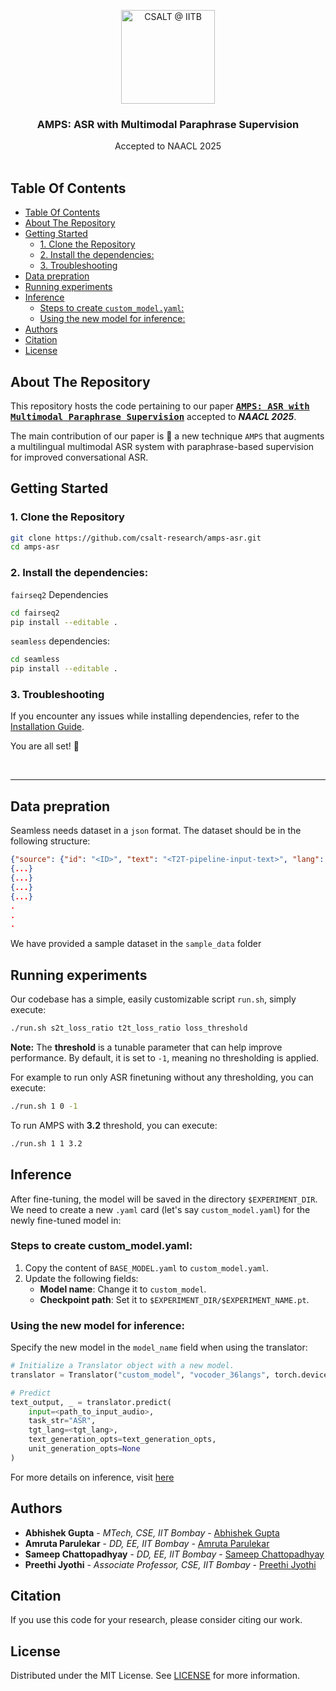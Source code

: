 <p align="center">
  <a href="https://github.com/csalt-research">
    <img src="https://avatars.githubusercontent.com/u/43694569?s=200&v=4" alt="CSALT @ IITB" width="150" height="150">
  </a>
  <h3 align="center">AMPS: ASR with Multimodal Paraphrase Supervision</h3>
  <p align="center"> Accepted to NAACL 2025
    <br/>
    <br/>
  </p>
</p>
  

## Table Of Contents

- [Table Of Contents](#table-of-contents)
- [About The Repository](#about-the-repository)
- [Getting Started](#getting-started)
  - [1. Clone the Repository](#1-clone-the-repository)
  - [2. Install the dependencies:](#2-install-the-dependencies)
  - [3. Troubleshooting](#3-troubleshooting)
- [Data prepration](#data-prepration)
- [Running experiments](#running-experiments)
- [Inference](#inference)
  - [Steps to create `custom_model.yaml`:](#steps-to-create-custom_modelyaml)
  - [Using the new model for inference:](#using-the-new-model-for-inference)
- [Authors](#authors)
- [Citation](#citation)
- [License](#license)
<!-- * [Citation](#citation) -->

## About The Repository

This repository hosts the code pertaining to our paper [**<samp>AMPS: ASR with Multimodal Paraphrase Supervision</samp>**](https://arxiv.org/abs/2411.18368) accepted to ***NAACL 2025***.

The main contribution of our paper is :mag_right:  a new technique `AMPS` that augments a multilingual multimodal ASR system with paraphrase-based supervision for improved conversational ASR.


## Getting Started

### 1. Clone the Repository  

```bash
git clone https://github.com/csalt-research/amps-asr.git
cd amps-asr
```

### 2. Install the dependencies:

`fairseq2` Dependencies

```bash
cd fairseq2
pip install --editable .
```
`seamless` dependencies:
```bash
cd seamless
pip install --editable .
```
### 3. Troubleshooting
If you encounter any issues while installing dependencies, refer to the [ Installation Guide](https://github.com/facebookresearch/fairseq2/blob/main/INSTALL_FROM_SOURCE.md).

You are all set! 🎉

&nbsp;




---


## Data prepration
Seamless needs dataset in a `json` format. The dataset should be in the following structure:

```json
{"source": {"id": "<ID>", "text": "<T2T-pipeline-input-text>", "lang": "<T2T-pipeline-input-language>", "audio_local_path": "<path-to-audio-file>", "sample_rate": <audio-sample-rate>, "waveform": null, "units": null}, "target": {"id": "<ID>", "text": "<ASR-pipeline-target-text>", "lang": "<ASR+T2T-pipeline-target-language>", "audio_local_path": null, "sample_rate": null, "waveform": null, "units": null, "paraphrase": "<T2T-pipeline-target-paraphrase>"}}
{...}
{...}
{...}
{...}
.
.
.
```
We have provided a sample dataset in the `sample_data` folder



## Running experiments

Our codebase has a simple, easily customizable script `run.sh`, simply execute: 

```bash
./run.sh s2t_loss_ratio t2t_loss_ratio loss_threshold
```
**Note:** The **threshold** is a tunable parameter that can help improve performance. By default, it is set to `-1`, meaning no thresholding is applied.   

For example to run only ASR finetuning without any thresholding, you can execute:

```bash
./run.sh 1 0 -1
```
To run AMPS with **3.2** threshold, you can execute:
```bash
./run.sh 1 1 3.2
```

## Inference

After fine-tuning, the model will be saved in the directory `$EXPERIMENT_DIR`.  
We need to create a new `.yaml` card (let's say `custom_model.yaml`) for the newly fine-tuned model in:  


### Steps to create custom_model.yaml:

1. Copy the content of `BASE_MODEL.yaml` to `custom_model.yaml`.
2. Update the following fields:
   - **Model name**: Change it to `custom_model`.
   - **Checkpoint path**: Set it to `$EXPERIMENT_DIR/$EXPERIMENT_NAME.pt`.

### Using the new model for inference:

Specify the new model in the `model_name` field when using the translator:

```python
# Initialize a Translator object with a new model.
translator = Translator("custom_model", "vocoder_36langs", torch.device("cuda:0"), torch.float16)

# Predict
text_output, _ = translator.predict(
    input=<path_to_input_audio>,
    task_str="ASR",
    tgt_lang=<tgt_lang>,
    text_generation_opts=text_generation_opts,
    unit_generation_opts=None
)
```

For more details on inference, visit [here](https://github.com/facebookresearch/seamless_communication/blob/main/docs/m4t/README.md) 


## Authors

* **Abhishek Gupta** - *MTech, CSE, IIT Bombay* - [Abhishek Gupta](https://www.linkedin.com/in/iam-abhishek/)
* **Amruta Parulekar** - *DD, EE, IIT Bombay* - [Amruta Parulekar]()
* **Sameep Chattopadhyay** - *DD, EE, IIT Bombay* - [Sameep Chattopadhyay]()
* **Preethi Jyothi** - *Associate Professor, CSE, IIT Bombay* - [Preethi Jyothi](https://www.cse.iitb.ac.in/~pjyothi/)

 
## Citation

If you use this code for your research, please consider citing our work.


## License

Distributed under the MIT License. See [LICENSE](https://github.com/csalt-research/accented-codebooks-asr/blob/main/LICENSE.md) for more information.
